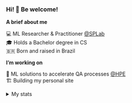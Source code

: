 ### Hi! 👋 Be welcome!

**A brief about me**

💻 ML Researcher & Practitioner [@SPLab](https://splab.computacao.ufcg.edu.br/welcome-to-splab)\
🎓 Holds a Bachelor degree in CS\
🇧🇷 Born and raised in Brazil

**I’m working on**

🤖 ML solutions to accelerate QA processes [@HPE](https://www.hpe.com/br/pt/home.html)\
🏗️ Building my personal site


<details>
<summary>My stats</summary>
<br>

[![Top Langs](https://github-readme-stats.vercel.app/api/top-langs/?username=jefersonf&layout=compact&hide=html&theme=dracula&hide_border=true)](https://github.com/jefersonf/github-readme-stats)
  
</details>

